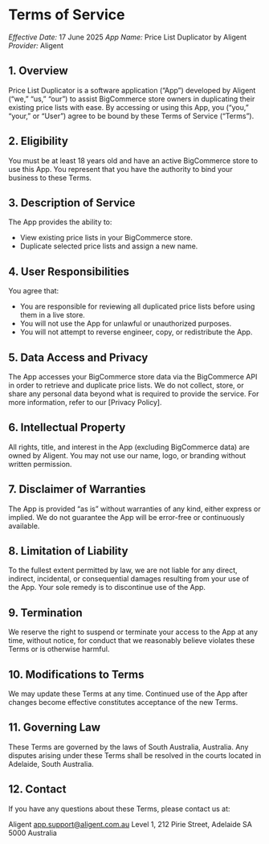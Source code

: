 # Terms of Service

*Effective Date:* 17 June 2025
*App Name:* Price List Duplicator by Aligent
*Provider:* Aligent

## 1. Overview
Price List Duplicator is a software application (“App”) developed by Aligent (“we,” “us,” “our”) to assist BigCommerce store owners in duplicating their existing price lists with ease. By accessing or using this App, you (“you,” “your,” or “User”) agree to be bound by these Terms of Service (“Terms”).

## 2. Eligibility
You must be at least 18 years old and have an active BigCommerce store to use this App. You represent that you have the authority to bind your business to these Terms.

## 3. Description of Service
The App provides the ability to:

- View existing price lists in your BigCommerce store.
- Duplicate selected price lists and assign a new name.

## 4. User Responsibilities
You agree that:

- You are responsible for reviewing all duplicated price lists before using them in a live store.
- You will not use the App for unlawful or unauthorized purposes.
- You will not attempt to reverse engineer, copy, or redistribute the App.

## 5. Data Access and Privacy
The App accesses your BigCommerce store data via the BigCommerce API in order to retrieve and duplicate price lists. We do not collect, store, or share any personal data beyond what is required to provide the service. For more information, refer to our [Privacy Policy].

## 6. Intellectual Property
All rights, title, and interest in the App (excluding BigCommerce data) are owned by Aligent. You may not use our name, logo, or branding without written permission.

## 7. Disclaimer of Warranties
The App is provided “as is” without warranties of any kind, either express or implied. We do not guarantee the App will be error-free or continuously available.

## 8. Limitation of Liability
To the fullest extent permitted by law, we are not liable for any direct, indirect, incidental, or consequential damages resulting from your use of the App. Your sole remedy is to discontinue use of the App.

## 9. Termination
We reserve the right to suspend or terminate your access to the App at any time, without notice, for conduct that we reasonably believe violates these Terms or is otherwise harmful.

## 10. Modifications to Terms
We may update these Terms at any time. Continued use of the App after changes become effective constitutes acceptance of the new Terms.

## 11. Governing Law
These Terms are governed by the laws of South Australia, Australia. Any disputes arising under these Terms shall be resolved in the courts located in Adelaide, South Australia.

## 12. Contact
If you have any questions about these Terms, please contact us at:

Aligent
app.support@aligent.com.au
Level 1, 212 Pirie Street, 
Adelaide SA 5000
Australia
